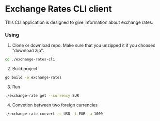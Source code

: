 # Exchange Rates CLI client


This CLI application is designed to give information about exchange rates.


### Using

1. Clone or download repo. Make sure that you unzipped it if you choosed "download zip".

```bash
cd ./exchange-rates-cli

```

2. Build project

```bash 
go build -o exchange-rates
```

3. Run
```bash
./exchange-rate get --currency EUR 
```

4. Convetion between two foreign currencies
```bash
./exchange-rate convert -s USD -t EUR -a 1000
```
